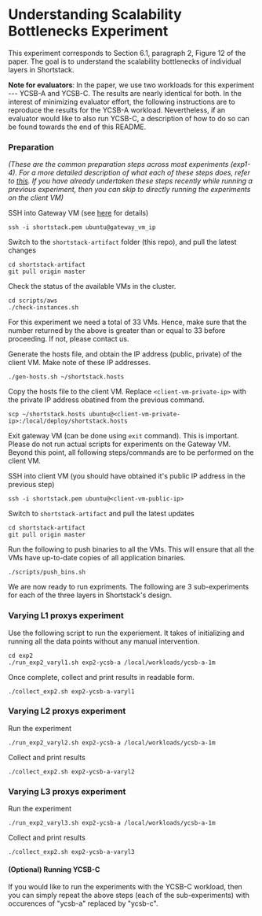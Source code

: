 # Understanding Scalability Bottlenecks Experiment

This experiment corresponds to Section 6.1, paragraph 2, Figure 12 of the paper. The goal is to understand the scalability bottlenecks of individual layers in Shortstack.

**Note for evaluators**: In the paper, we use two workloads for this experiment --- YCSB-A and YCSB-C. The results are nearly identical for both. In the interest of minimizing evaluator effort, the following instructions are to reproduce the results for the YCSB-A workload. Nevertheless, if an evaluator would like to also run YCSB-C, a description of how to do so can be found towards the end of this README.

### Preparation

_(These are the common preparation steps across most experiments (exp1-4). For a more detailed description of what each of these steps does, refer to [this](../hello_world/README.md). If you have already undertaken these steps recently while running a previous experiment, then you can skip to directly running the experiments on the client VM)_

SSH into Gateway VM (see [here](../docs/aws_info.md) for details)

```
ssh -i shortstack.pem ubuntu@gateway_vm_ip
```

Switch to the `shortstack-artifact` folder (this repo), and pull the latest changes

```
cd shortstack-artifact
git pull origin master
```

Check the status of the available VMs in the cluster. 

```
cd scripts/aws
./check-instances.sh
```

For this experiment we need a total of 33 VMs. Hence, make sure that the number returned by the above is greater than or equal to 33 before proceeding. If not, please contact us.

Generate the hosts file, and obtain the IP address (public, private) of the client VM.  Make note of these IP addresses.  

```
./gen-hosts.sh ~/shortstack.hosts
```

Copy the hosts file to the client VM. Replace `<client-vm-private-ip>` with the private IP address obatined from the previous command.

```
scp ~/shortstack.hosts ubuntu@<client-vm-private-ip>:/local/deploy/shortstack.hosts
```

Exit gateway VM (can be done using `exit` command). This is important. Please do not run actual scripts for experiments on the Gateway VM. Beyond this point, all following steps/commands are to be performed on the client VM.

SSH into client VM (you should have obtained it's public IP address in the previous step)
  
```
ssh -i shortstack.pem ubuntu@<client-vm-public-ip>
```

Switch to `shortstack-artifact` and pull the latest updates

```
cd shortstack-artifact
git pull origin master
```

Run the following to push binaries to all the VMs. This will ensure that all the VMs have up-to-date copies of all application binaries. 

```
./scripts/push_bins.sh
```

We are now ready to run expriments. The following are 3 sub-experiments for each of the three layers in Shortstack's design. 

### Varying L1 proxys experiment

Use the following script to run the experiement. It takes of initializing and running all the data points without any manual intervention.
```
cd exp2
./run_exp2_varyl1.sh exp2-ycsb-a /local/workloads/ycsb-a-1m
```

Once complete, collect and print results in readable form.

```
./collect_exp2.sh exp2-ycsb-a-varyl1
```

### Varying L2 proxys experiment

Run the experiment

```
./run_exp2_varyl2.sh exp2-ycsb-a /local/workloads/ycsb-a-1m
```

Collect and print results

```
./collect_exp2.sh exp2-ycsb-a-varyl2
```

### Varying L3 proxys experiment

Run the experiment

```
./run_exp2_varyl3.sh exp2-ycsb-a /local/workloads/ycsb-a-1m
```

Collect and print results

```
./collect_exp2.sh exp2-ycsb-a-varyl3
```

#### (Optional) Running YCSB-C
If you would like to run the experiments with the YCSB-C workload, then you can simply repeat the above steps (each of the sub-experiments) with occurences of "ycsb-a" replaced by "ycsb-c".


